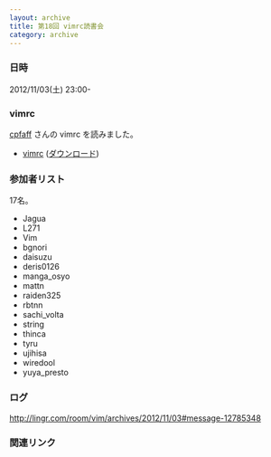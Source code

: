 ```yaml
---
layout: archive
title: 第18回 vimrc読書会
category: archive
---
```


### 日時
2012/11/03(土) 23:00-

### vimrc
[cpfaff](https://github.com/cpfaff) さんの vimrc を読みました。

- [vimrc](https://github.com/cpfaff/vim-my-setup/blob/4fc6b9134ea4b5ac54b248887c9076bf44e66d92/vimrc) ([ダウンロード](https://raw.github.com/cpfaff/vim-my-setup/4fc6b9134ea4b5ac54b248887c9076bf44e66d92/vimrc))


### 参加者リスト

17名。

- Jagua
- L271
- Vim
- bgnori
- daisuzu
- deris0126
- manga_osyo
- mattn
- raiden325
- rbtnn
- sachi_volta
- string
- thinca
- tyru
- ujihisa
- wiredool
- yuya_presto


### ログ
<http://lingr.com/room/vim/archives/2012/11/03#message-12785348>

### 関連リンク

